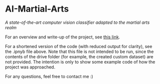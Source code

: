 # AI-Martial-Arts
_A state-of-the-art computer vision classifier adapted to the martial arts realm_


For an overview and write-up of the project, see [this link](https://jmpipina.github.io/martial.html).

For a shortened version of the code (with reduced output for clarity), see the .ipnyb file above. Note that this file is not intended to be run, since the contents of the drive folder (for example, the created custom dataset) are not provided. The intention is only to show some example code of how the project was approached.

For any questions, feel free to contact me :)
